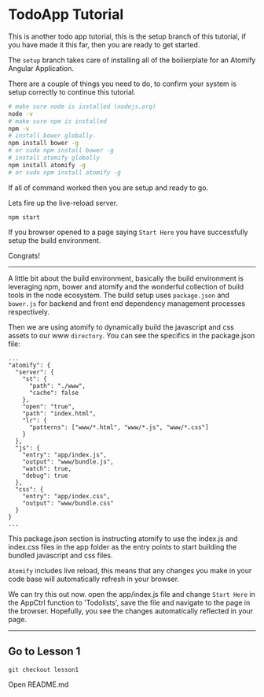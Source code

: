 # TodoApp Tutorial

This is another todo app tutorial, this is the setup branch of this tutorial,
if you have made it this far, then you are ready to get started.

The `setup` branch takes care of installing all of the boilierplate for an
Atomify Angular Application.  

There are a couple of things you need to do, to confirm your system is
setup correctly to continue this tutorial.

``` sh
# make sure node is installed (nodejs.org)
node -v
# make sure npm is installed
npm -v
# install bower globally.
npm install bower -g
# or sudo npm install bower -g
# install atomify globally
npm install atomify -g
# or sudo npm install atomify -g
```

If all of command worked then you are setup and ready to go.

Lets fire up the live-reload server.

```
npm start
```

If you browser opened to a page saying `Start Here` you have
successfully setup the build environment.

Congrats!

---

A little bit about the build environment, basically the build environment is
leveraging npm, bower and atomify and the wonderful collection of build tools in
the node ecosystem.  The build setup uses `package.json` and `bower.js` for backend
and front end dependency management processes respectively.

Then we are using atomify to dynamically build the javascript and css assets
to our www `directory`.  You can see the specifics in the package.json file:

```
...
"atomify": {
  "server": {
    "st": {
      "path": "./www",
      "cache": false
    },
    "open": "true",
    "path": "index.html",
    "lr": {
      "patterns": ["www/*.html", "www/*.js", "www/*.css"]
    }
  },
  "js": {
    "entry": "app/index.js",
    "output": "www/bundle.js",
    "watch": true,
    "debug": true
  },
  "css": {
    "entry": "app/index.css",
    "output": "www/bundle.css"
  }
}
...
```

This package.json section is instructing atomify to use the
index.js and index.css files in the app folder as the entry
points to start building the bundled javascript and css files.


`Atomify` includes live reload, this means that any changes you
make in your code base will automatically refresh in your browser.

We can try this out now.  open the app/index.js file and change `Start Here`
in the AppCtrl function to 'Todolists', save the file and navigate
to the page in the browser.  Hopefully, you see the changes automatically
reflected in your page.

---

## Go to Lesson 1

```
git checkout lesson1
```

Open README.md
